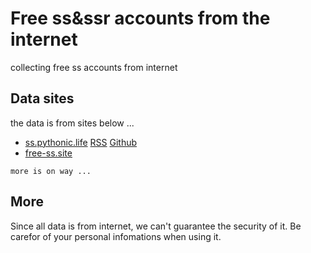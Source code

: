 # Free ss&ssr accounts from the internet

collecting free ss accounts from internet


## Data sites

the data is from sites below ...

* [ss.pythonic.life](https://ss.pythonic.life)   [RSS](https://raw.githubusercontent.com/AmazingDM/sub/master/ssrshare.com)   [Github](https://github.com/the0demiurge/ShadowSocksShare)
* [free-ss.site](https://free-ss.site)

`more is on way ...`

## More

Since all data is from internet, we can't guarantee the security of it. Be carefor of your personal infomations when using it.



